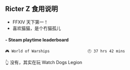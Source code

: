 ## Ricter Z 食用说明
- FFXIV 天下第一！
- 喜欢猫猫，是个冇猫孤儿

<!-- steam-box start -->
#### - Steam playtime leaderboard
```text
🎮 World of Warships                 🕘 37 hrs 42 mins
```
<!-- Powered by https://github.com/YouEclipse/steam-box . -->
<!-- steam-box end -->
👆 没有，其实在玩 Watch Dogs Legion
